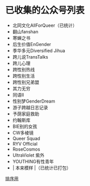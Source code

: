 # 已收集的公众号列表

- 北同文化AllForQueer（已统计）
- 翻山fanshan
- 寒蝉之书
- 后生价值EnGender
- 季华多元Diversified Jihua
- 跨儿说TransTalks
- 跨儿心理
- 跨性别热线
- 跨性别生活
- 跨性别兄弟盟
- 其力无穷
- 同语II
- 性别梦GenderDream
- 游子跨越日志记录
- 予荫家庭救助
- 约翰斯库
- BIE别的女孩
- CW多棱镜
- Queer Squad
- RYV Official
- RoseCosmos
- UltraViolet 紫外
- YOUTHING有性青年
- | 本来模样 |（已统计已打包）

[排序用](http://life.chacuo.net/converttextsort)